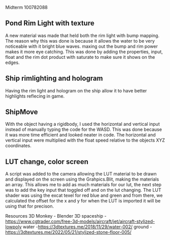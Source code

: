 Midterm 100782088

Pond Rim Light with texture 
----------------------------
A new material was made that held both the rim light with bump mapping. The reason why this was done is because it allows
the water to be very noticeable with it bright blue waves. maxing out the bump and rim power makes it more eye catching. 
This was done by adding the properties, input, float and the rim dot product with saturate to make sure it shows on the edges. 


Ship rimlighting and hologram
-------------------------------
Having the rim light and hologram on the ship allow it to have better highlights reflecing in game.



ShipMove
------------------------
With the object having a rigidbody, I used the horizontal and vertical input instead of manually typing the code for the WASD. This 
was done because it was more time efficient and looked neater in code. The horizontal and vertical input were multiplied with the 
float speed relative to the objects XYZ coordinates. 

LUT change, color screen
-------------------------
A script was added to the camera allowing the LUT material to be drawn and displayed on the screen using the Grahpics.Blit,
making the materials an array. This allows me to add as much materials for our lut, the next step was to add the key input that toggled
off and on the lut changing. The LUT shader was using the excat texel for red blue and green and from there, we calculated the offset
for the x and y for when the LUT is imported it will be using that for precison. 

Resources 
3D Monkey - Blender
3D spaceship - https://www.cgtrader.com/free-3d-models/aircraft/jet/aircraft-stylized-lowpoly
water -https://3dtextures.me/2018/11/29/water-002/
ground - https://3dtextures.me/2022/05/21/stylized-stone-floor-005/